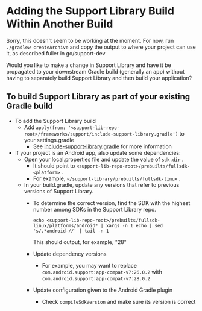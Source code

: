 # Adding the Support Library Build Within Another Build

Sorry, this doesn't seem to be working at the moment.
For now, run `./gradlew createArchive` and copy the output to where your project can use it, as described fuller in go/support-dev

Would you like to make a change in Support Library and have it be propagated to
your downstream Gradle build (generally an app) without having to separately
build Support Library and then build your application?

## To build Support Library as part of your existing Gradle build
*   To add the Support Library build
    *   Add `apply(from: '<support-lib-repo-root>/frameworks/support/include-support-library.gradle')`
        to your settings.gradle
        *   See [include-support-library.gradle](include-support-library.gradle)
            for more information
*   If your project is an Android app, also update some dependencies:
    *   Open your local.properties file and update the value of `sdk.dir` .
        *   It should point to `<support-lib-repo-root>/prebuilts/fullsdk-<platform>` .
        *   For example, `~/support-library/prebuilts/fullsdk-linux` .
    *   In your build.gradle, update any versions that refer to previous versions of
        Support Library.
        *   To determine the correct version, find the SDK with the highest
            number among SDKs in the Support Library repo.

                echo <support-lib-repo-root>/prebuilts/fullsdk-linux/platforms/android* | xargs -n 1 echo | sed 's/.*android-//' | tail -n 1

            This should output, for example, "28"

        *   Update dependency versions
            *   For example, you may want to replace
                `com.android.support:app-compat-v7:26.0.2` with
                `com.android.support:app-compat-v7:28.0.2`
        *   Update configuration given to the Android Gradle plugin
            *   Check `compileSdkVersion` and make sure its version is correct

